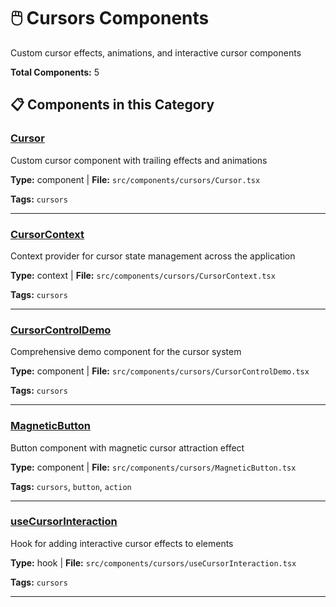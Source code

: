 # 🖱️ Cursors Components

Custom cursor effects, animations, and interactive cursor components

**Total Components:** 5

## 📋 Components in this Category

### [Cursor](./components/Cursor.md)
Custom cursor component with trailing effects and animations

**Type:** component | **File:** `src/components/cursors/Cursor.tsx`

**Tags:** `cursors`

---

### [CursorContext](./components/CursorContext.md)
Context provider for cursor state management across the application

**Type:** context | **File:** `src/components/cursors/CursorContext.tsx`

**Tags:** `cursors`

---

### [CursorControlDemo](./components/CursorControlDemo.md)
Comprehensive demo component for the cursor system

**Type:** component | **File:** `src/components/cursors/CursorControlDemo.tsx`

**Tags:** `cursors`

---

### [MagneticButton](./components/MagneticButton.md)
Button component with magnetic cursor attraction effect

**Type:** component | **File:** `src/components/cursors/MagneticButton.tsx`

**Tags:** `cursors`, `button`, `action`

---

### [useCursorInteraction](./components/useCursorInteraction.md)
Hook for adding interactive cursor effects to elements

**Type:** hook | **File:** `src/components/cursors/useCursorInteraction.tsx`

**Tags:** `cursors`

---

